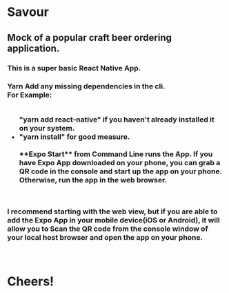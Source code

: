 <h1>Savour</h1>
<h2>Mock of a popular craft beer ordering application.</h2> 
<h3>This is a super basic React Native App.<h3>  

**Yarn Add** any missing dependencies in the cli. 
<br>
<text>For Example:
</text>

<ul>
<br>
"yarn add react-native"  if you haven't already installed it on your system. 
<br>
<li>
"yarn install" for good measure. 
<br>
<br>
**Expo Start** from Command Line runs the App.  If you have Expo App downloaded on your phone, you can grab a QR code in the console and start up the app on your phone.  Otherwise, run the app in the web browser.  
</ul>
<br>

I recommend starting with the web view, but if you are able to add the Expo App in your mobile device(iOS or Android), it will allow you to Scan the QR code from the console window of your local host browser and open the app on your phone. 

<br>
<h1>Cheers!</h1>  
